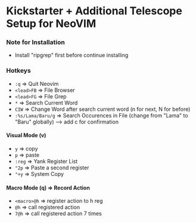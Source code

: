 # Kickstarter + Additional Telescope Setup for NeoVIM

### Note for Installation
- Install "ripgrep" first before continue installing

### Hotkeys

- `:q` => Quit Neovim
- `<lead>FB` => File Browser
- `<lead>FG` => File Grep
- `*` => Search Current Word
- `CIW` => Change Word after search current word (n for next, N for before)
- `:%s/Lama/Baru/g` => Search Occurences in File (change from "Lama" to "Baru" globally) --> add c for confirmation

#### Visual Mode (v)
- `y` => copy
- `p` => paste
- `:reg` => Yank Register List
- `"2p` => Paste a second register
- `"+y` => System Copy

#### Macro Mode (q) => Record Action
- `<macro>@h` => register action to h reg
- `@h` => call registered action
- `7@h` => call registered action 7 times